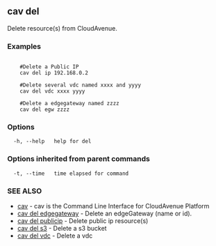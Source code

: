 ## cav del

Delete resource(s) from CloudAvenue.

### Examples

```

	#Delete a Public IP
	cav del ip 192.168.0.2

	#Delete several vdc named xxxx and yyyy
	cav del vdc xxxx yyyy

	#Delete a edgegateway named zzzz
	cav del egw zzzz
```

### Options

```
  -h, --help   help for del
```

### Options inherited from parent commands

```
  -t, --time   time elapsed for command
```

### SEE ALSO

* [cav](cav.md)	 - cav is the Command Line Interface for CloudAvenue Platform
* [cav del edgegateway](cav_del_edgegateway.md)	 - Delete an edgeGateway (name or id).
* [cav del publicip](cav_del_publicip.md)	 - Delete public ip resource(s)
* [cav del s3](cav_del_s3.md)	 - Delete a s3 bucket
* [cav del vdc](cav_del_vdc.md)	 - Delete a vdc

